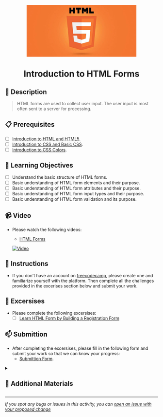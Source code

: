 <div align="center">
    <img src="../images/html5.jpg" alt="Logo" height="170" align="center">
    <h1 align="center">Introduction to HTML Forms</h1>
</div>

## 📝 Description
> HTML forms are used to collect user input. The user input is most often sent to a server for processing.

## 📋 Prerequisites
- [ ] [Introduction to HTML and HTML5](https://github.com/Kick-StartDev/web-development-basic-curriculum/blob/responsive-web-design/responsive-web-design/introduction-to-html-and-html5.md).
- [ ] [Introduction to CSS and Basic CSS](https://github.com/Kick-StartDev/web-development-basic-curriculum/blob/responsive-web-design/responsive-web-design/introduction-to-css-and-basic-css.md).
- [ ] [Introduction to CSS Colors](https://github.com/Kick-StartDev/web-development-basic-curriculum/blob/responsive-web-design/responsive-web-design/introduction-to-css-colors.md).

## 🎯 Learning Objectives
- [ ] Understand the basic structure of HTML forms.
- [ ] Basic understanding of HTML form elements and their purpose.
- [ ] Basic understanding of HTML form attributes and their purpose.
- [ ] Basic understanding of HTML form input types and their purpose.
- [ ] Basic understanding of HTML form validation and its purpose.

## 📹 Video

- Please watch the following videos:
    - <a href="https://www.youtube.com/watch?v=2O8pkybH6po" target="_blank">HTML Forms</a>

    [![Video](https://img.youtube.com/vi/2O8pkybH6po/0.jpg)](https://www.youtube.com/watch?v=2O8pkybH6po)

## 🔧 Instructions
- If you don't have an account on [freecodecamp](freecodecamp.org), please create one and familiarize yourself with the platform.
Then complete all the challenges provided in the excerises section below and submit your work.

## 🚀 Excersises
- Please complete the following excersises:
    - [ ] [Learn HTML Form by Building a Registration Form](https://www.freecodecamp.org/learn/2022/responsive-web-design/learn-html-form-by-building-a-registration-form/step-1)

## 📫 Submittion
- After completing the excersises, please fill in the following form and submit your work so that we can know your progress:
    - [Submittion Form](https://airtable.com/shrTKszJIyALWIPnb).

<details>
    <summary>
        <h2>📌 Additional Materials</h2>
    </summary>
    <hr style="height:1px;border-width:0;color:gray;background-color:dark">
    <i>
        These are all optional, but if you're interested in exploring this topic further, here are some resources to help you.
    </i>

<br>
    <ul>
        <li><a href="https://www.w3schools.com/html/html_forms.asp" target="_blank">HTML Forms</a></li>
        <li><a href="https://www.youtube.com/watch?v=frAGrGN00OA" target="_blank">HTML Forms</a></li>
        <li><a href="https://www.youtube.com/watch?v=9DCpQG1KVGk" target="_blank">How to use freecodecamp</a></li>
    </ul>
</details>

------

_If you spot any bugs or issues in this activity, you can [open an issue with your proposed change](https://github.com/Kick-StartDev/web-development-basic-curriculum/issues/new)_